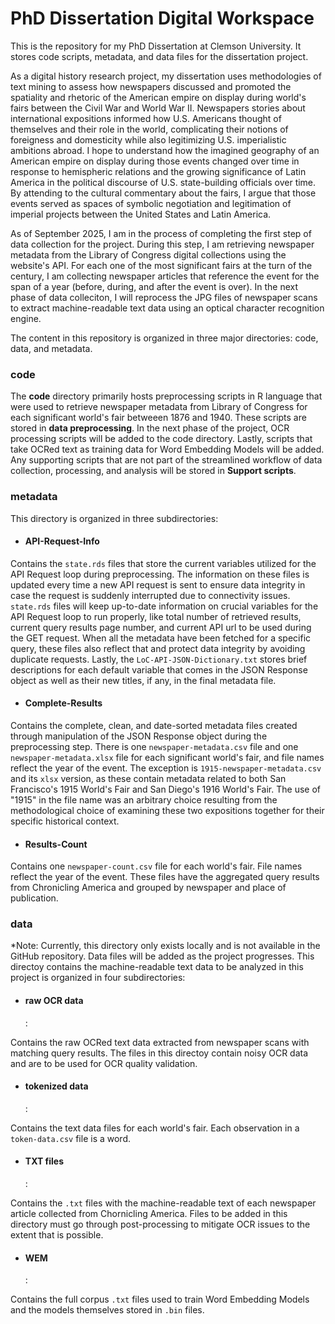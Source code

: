 # PhD Dissertation Digital Workspace

This is the repository for my PhD Dissertation at Clemson University. It stores code scripts, metadata, and data files for the dissertation project. 

As a digital history research project, my dissertation uses methodologies of text mining to assess how newspapers discussed and promoted the spatiality and rhetoric of the American empire on display during world's fairs between the Civil War and World War II. Newspapers stories about international expositions informed how U.S. Americans thought of themselves and their role in the world, complicating their notions of foreigness and domesticity while also legitimizing U.S. imperialistic ambitions abroad. I hope to understand how the imagined geography of an American empire on display during those events changed over time in response to hemispheric relations and the growing significance of Latin America in the political discourse of U.S. state-building officials over time. By attending to the cultural commentary about the fairs, I argue that those events served as spaces of symbolic negotiation and legitimation of imperial projects between the United States and Latin America.

As of September 2025, I am in the process of completing the first step of data collection for the project. During this step, I am retrieving newspaper metadata from the Library of Congress digital collections using the website's API. For each one of the most significant fairs at the turn of the century, I am collecting newspaper articles that reference the event for the span of a year (before, during, and after the event is over). In the next phase of data colleciton, I will reprocess the JPG files of newspaper scans to extract machine-readable text data using an optical character recognition engine.

The content in this repository is organized in three major directories: code, data, and metadata. 

<h3>code</h3>
The <b>code</b> directory primarily hosts preprocessing scripts in R language that were used to retrieve newspaper metadata from Library of Congress for each significant world's fair betweeen 1876 and 1940. These scripts are stored in <b>data preprocessing</b>. In the next phase of the project, OCR processing scripts will be added to the code directory. Lastly, scripts that take OCRed text as training data for Word Embedding Models will be added. Any supporting scripts that are not part of the streamlined workflow of data collection, processing, and analysis will be stored in <b>Support scripts</b>.


<h3>metadata</h3>
This directory is organized in three subdirectories:

- <h4>API-Request-Info</h4>
Contains the ``state.rds`` files that store the current variables utilized for the API Request loop during preprocessing. The information on these files is updated every time a new API request is sent to ensure data integrity in case the request is suddenly interrupted due to connectivity issues. ``state.rds`` files will keep up-to-date information on crucial variables for the API Request loop to run properly, like total number of retrieved results, current query results page number, and current API url to be used during the GET request. When all the metadata have been fetched for a specific query, these files also reflect that and protect data integrity by avoiding duplicate requests. Lastly, the ``LoC-API-JSON-Dictionary.txt`` stores brief descriptions for each default variable that comes in the JSON Response object as well as their new titles, if any, in the final metadata file.

- <h4>Complete-Results</h4>
Contains the complete, clean, and date-sorted metadata files created through manipulation of the JSON Response object during the preprocessing step. There is one ``newspaper-metadata.csv`` file and one ``newspaper-metadata.xlsx`` file for each significant world's fair, and file names reflect the year of the event. The exception is ``1915-newspaper-metadata.csv`` and its ``xlsx`` version, as these contain metadata related to both San Francisco's 1915 World's Fair and San Diego's 1916 World's Fair. The use of "1915" in the file name was an arbitrary choice resulting from the methodological choice of examining these two expositions together for their specific historical context.

- <h4>Results-Count</h4>
Contains one ``newspaper-count.csv`` file for each world's fair. File names reflect the year of the event. These files have the aggregated query results from Chronicling America and grouped by newspaper and place of publication.


<h3>data</h3>
*Note: Currently, this directory only exists locally and is not available in the GitHub repository. Data files will be added as the project progresses.
This directoy contains the machine-readable text data to be analyzed in this project is organized in four subdirectories:

- <h4>raw OCR data</h4>: 
Contains the raw OCRed text data extracted from newspaper scans with matching query results. The files in this directoy contain noisy OCR data and are to be used for OCR quality validation.

- <h4>tokenized data</h4>: 
Contains the text data files for each world's fair. Each observation in a ``token-data.csv`` file is a word.

- <h4>TXT files</h4>: 
Contains the  ``.txt`` files with the machine-readable text of each newspaper article collected from Chornicling America. Files to be added in this directory must go through post-processing to mitigate OCR issues to the extent that is possible.

- <h4>WEM</h4>: 
Contains the full corpus ``.txt`` files used to train Word Embedding Models and the models themselves stored in ``.bin`` files.